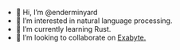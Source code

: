- 👋 Hi, I’m @enderminyard
- 👀 I’m interested in natural language processing.
- 🌱 I’m currently learning Rust.
- 💞️ I’m looking to collaborate on [Exabyte.](https://exabyte.science)

